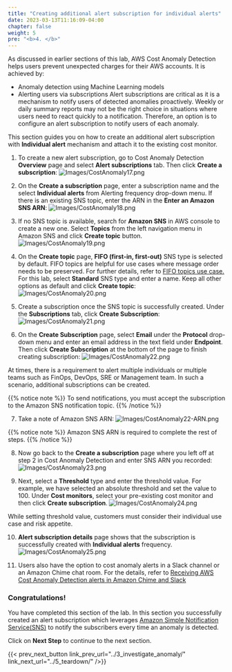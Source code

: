 ```yaml
---
title: "Creating additional alert subscription for individual alerts"
date: 2023-03-13T11:16:09-04:00
chapter: false
weight: 5
pre: "<b>4. </b>"
---
```


As discussed in earlier sections of this lab, AWS Cost Anomaly Detection helps users prevent unexpected charges for their AWS accounts. It is achieved by:
* Anomaly detection using Machine Learning models
* Alerting users via subscriptions
Alert subscriptions are critical as it is a mechanism to notify users of detected anomalies proactively. Weekly or daily summary reports may not be the right choice in situations where users need to react quickly to a notification. Therefore, an option is to configure an alert subscription to notify users of each anomaly.

This section guides you on how to create an additional alert subscription with **Individual alert** mechanism and attach it to the existing cost monitor.

1. To create a new alert subscription, go to Cost Anomaly Detection **Overview** page and select **Alert subscriptions** tab. Then click **Create a subscription**:
![Images/CostAnomaly17.png](/Cost/200_6_Cost_Anomaly_Detection/Images/cost_anomaly_17.png?classes=lab_picture_small)

2. On the **Create a subscription** page, enter a subscription name and the select **Individual alerts** from Alerting frequency drop-down menu. If there is an existing SNS topic, enter the ARN in the **Enter an Amazon SNS ARN**:
![Images/CostAnomaly18.png](/Cost/200_6_Cost_Anomaly_Detection/Images/cost_anomaly_18.png?classes=lab_picture_small)

3. If no SNS topic is available, search for **Amazon SNS** in AWS console to create a new one. Select **Topics** from the left navigation menu in Amazon SNS and click **Create topic** button.
![Images/CostAnomaly19.png](/Cost/200_6_Cost_Anomaly_Detection/Images/cost_anomaly_19.png?classes=lab_picture_small)

4. On the **Create topic** page, **FIFO (first-in, first-out)** SNS type is selected by default. FIFO topics are helpful for use cases where message order needs to be preserved. For further details, refer to [FIFO topics use case.](https://docs.aws.amazon.com/sns/latest/dg/fifo-example-use-case.html) For this lab, select **Standard** SNS type and enter a name. Keep all other options as default and click **Create topic**:
![Images/CostAnomaly20.png](/Cost/200_6_Cost_Anomaly_Detection/Images/cost_anomaly_20.png?classes=lab_picture_small)

5. Create a subscription once the SNS topic is successfully created. Under the **Subscriptions** tab, click **Create Subscription**:
![Images/CostAnomaly21.png](/Cost/200_6_Cost_Anomaly_Detection/Images/cost_anomaly_21.png?classes=lab_picture_small)

6. On the **Create Subscription** page, select **Email** under the **Protocol** drop-down menu and enter an email address in the text field under **Endpoint**. Then click **Create Subscription** at the bottom of the page to finish creating subscription:
![Images/CostAnomaly22.png](/Cost/200_6_Cost_Anomaly_Detection/Images/cost_anomaly_22.png?classes=lab_picture_small)

At times, there is a requirement to alert multiple individuals or multiple teams such as FinOps, DevOps, SRE or Management team. In such a scenario, additional subscriptions can be created.

{{% notice note %}}
To send notifications, you must accept the subscription to the Amazon SNS notification topic.
{{% /notice %}}

7. Take a note of Amazon SNS ARN: 
![Images/CostAnomaly22-ARN.png](/Cost/200_6_Cost_Anomaly_Detection/Images/cost_anomaly_22-arn.png?classes=lab_picture_small)

{{% notice note %}}
Amazon SNS ARN is required to complete the rest of steps. 
{{% /notice %}}

8. Now go back to the **Create a subscription** page where you left off at step 2 in Cost Anomaly Detection and enter SNS ARN you recorded:
![Images/CostAnomaly23.png](/Cost/200_6_Cost_Anomaly_Detection/Images/cost_anomaly_23.png?classes=lab_picture_small) 

9. Next, select a **Threshold** type and enter the threshold value. For example, we have selected an absolute threshold and set the value to 100. Under **Cost monitors**, select your pre-existing cost monitor and then click **Create subscription**.
![Images/CostAnomaly24.png](/Cost/200_6_Cost_Anomaly_Detection/Images/cost_anomaly_24.png?classes=lab_picture_small)

While setting threshold value, customers must consider their individual use case and risk appetite.

10. **Alert subscription details** page shows that the subscription is successfully created with **Individual alerts** frequency. 
![Images/CostAnomaly25.png](/Cost/200_6_Cost_Anomaly_Detection/Images/cost_anomaly_25.png?classes=lab_picture_small)

11. Users also have the option to cost anomaly alerts in a Slack channel or an Amazon Chime chat room. For the details, refer to [Receiving AWS Cost Anomaly Detection alerts in Amazon Chime and Slack](https://docs.aws.amazon.com/cost-management/latest/userguide/cad-alert-chime.html)

### Congratulations!
You have completed this section of the lab. In this section you
successfully created an alert subscription which leverages [Amazon Simple Notification Service(SNS)](https://aws.amazon.com/sns/) to notify the subscribers every time an anomaly is detected. 

Click on **Next Step** to continue to the next section.

{{< prev_next_button link_prev_url="../3_investigate_anomaly/" link_next_url="../5_teardown/" />}}